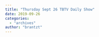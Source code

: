 ```yaml
---
title: "Thursday Sept 26 TBTV Daily Show"
date: 2019-09-26
categories: 
  - "archives"
author: "brantzt"
---
```



